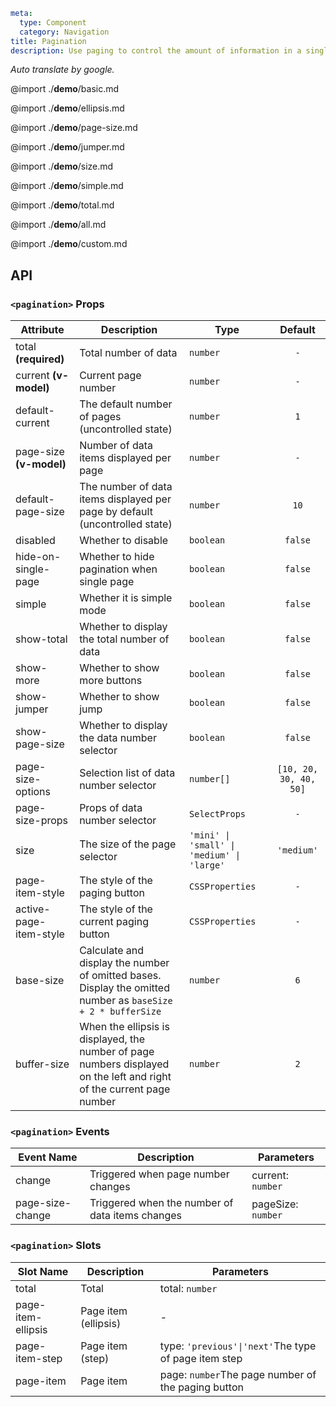 ```yaml
meta:
  type: Component
  category: Navigation
title: Pagination
description: Use paging to control the amount of information in a single page, and page jumps can also be performed.
```

*Auto translate by google.*

@import ./__demo__/basic.md

@import ./__demo__/ellipsis.md

@import ./__demo__/page-size.md

@import ./__demo__/jumper.md

@import ./__demo__/size.md

@import ./__demo__/simple.md

@import ./__demo__/total.md

@import ./__demo__/all.md

@import ./__demo__/custom.md

## API


### `<pagination>` Props

|Attribute|Description|Type|Default|
|---|---|---|:---:|
|total **(required)**|Total number of data|`number`|`-`|
|current **(v-model)**|Current page number|`number`|`-`|
|default-current|The default number of pages (uncontrolled state)|`number`|`1`|
|page-size **(v-model)**|Number of data items displayed per page|`number`|`-`|
|default-page-size|The number of data items displayed per page by default (uncontrolled state)|`number`|`10`|
|disabled|Whether to disable|`boolean`|`false`|
|hide-on-single-page|Whether to hide pagination when single page|`boolean`|`false`|
|simple|Whether it is simple mode|`boolean`|`false`|
|show-total|Whether to display the total number of data|`boolean`|`false`|
|show-more|Whether to show more buttons|`boolean`|`false`|
|show-jumper|Whether to show jump|`boolean`|`false`|
|show-page-size|Whether to display the data number selector|`boolean`|`false`|
|page-size-options|Selection list of data number selector|`number[]`|`[10, 20, 30, 40, 50]`|
|page-size-props|Props of data number selector|`SelectProps`|`-`|
|size|The size of the page selector|`'mini' \| 'small' \| 'medium' \| 'large'`|`'medium'`|
|page-item-style|The style of the paging button|`CSSProperties`|`-`|
|active-page-item-style|The style of the current paging button|`CSSProperties`|`-`|
|base-size|Calculate and display the number of omitted bases. Display the omitted number as `baseSize + 2 * bufferSize`|`number`|`6`|
|buffer-size|When the ellipsis is displayed, the number of page numbers displayed on the left and right of the current page number|`number`|`2`|
### `<pagination>` Events

|Event Name|Description|Parameters|
|---|---|---|
|change|Triggered when page number changes|current: `number`|
|page-size-change|Triggered when the number of data items changes|pageSize: `number`|
### `<pagination>` Slots

|Slot Name|Description|Parameters|
|---|---|---|
|total|Total|total: `number`|
|page-item-ellipsis|Page item (ellipsis)|-|
|page-item-step|Page item (step)|type: `'previous'\|'next'`The type of page item step|
|page-item|Page item|page: `number`The page number of the paging button|


